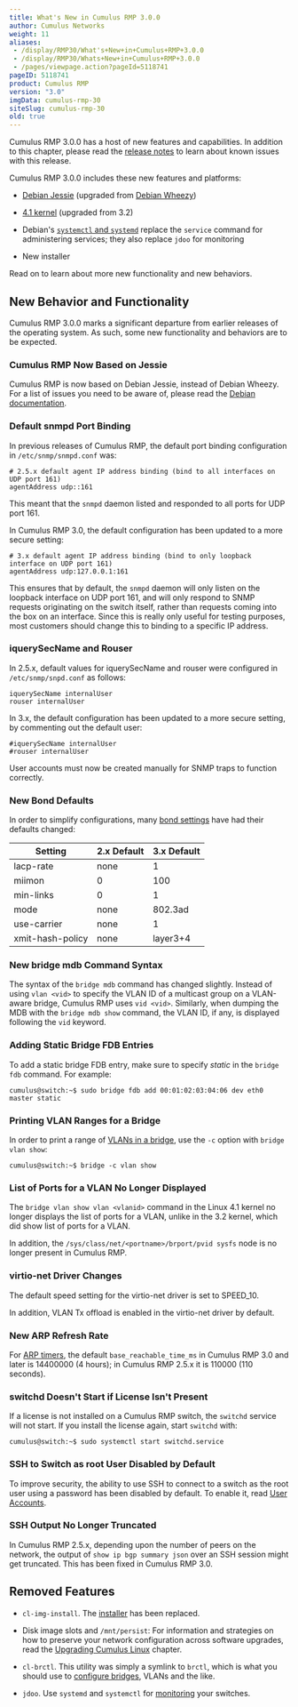 ```yaml
---
title: What's New in Cumulus RMP 3.0.0
author: Cumulus Networks
weight: 11
aliases:
 - /display/RMP30/What's+New+in+Cumulus+RMP+3.0.0
 - /display/RMP30/Whats+New+in+Cumulus+RMP+3.0.0
 - /pages/viewpage.action?pageId=5118741
pageID: 5118741
product: Cumulus RMP
version: "3.0"
imgData: cumulus-rmp-30
siteSlug: cumulus-rmp-30
old: true
---
```

Cumulus RMP 3.0.0 has a host of new features and capabilities. In
addition to this chapter, please read the [release
notes](https://support.cumulusnetworks.com/hc/en-us/articles/217040088)
to learn about known issues with this release.

Cumulus RMP 3.0.0 includes these new features and platforms:

  - [Debian Jessie](https://www.debian.org/releases/jessie/) (upgraded
    from [Debian Wheezy](https://www.debian.org/releases/wheezy/))

  - [4.1 kernel](http://kernelnewbies.org/Linux_4.1) (upgraded from 3.2)

  - Debian's [`systemctl` and
    `systemd`](https://wiki.archlinux.org/index.php/systemd) replace the
    `service` command for administering services; they also replace
    `jdoo` for monitoring

  - New installer

Read on to learn about more new functionality and new behaviors.

## New Behavior and Functionality</span>

Cumulus RMP 3.0.0 marks a significant departure from earlier releases of
the operating system. As such, some new functionality and behaviors are
to be expected.

### Cumulus RMP Now Based on Jessie</span>

Cumulus RMP is now based on Debian Jessie, instead of Debian Wheezy. For
a list of issues you need to be aware of, please read the [Debian
documentation](https://www.debian.org/releases/stable/amd64/release-notes/ch-information.en.html).

### Default snmpd Port Binding</span>

In previous releases of Cumulus RMP, the default port binding
configuration in `/etc/snmp/snmpd.conf` was:

    # 2.5.x default agent IP address binding (bind to all interfaces on UDP port 161)
    agentAddress udp::161

This meant that the `snmpd` daemon listed and responded to all ports for
UDP port 161.

In Cumulus RMP 3.0, the default configuration has been updated to a more
secure setting:

    # 3.x default agent IP address binding (bind to only loopback interface on UDP port 161)
    agentAddress udp:127.0.0.1:161

This ensures that by default, the `snmpd` daemon will only listen on the
loopback interface on UDP port 161, and will only respond to SNMP
requests originating on the switch itself, rather than requests coming
into the box on an interface. Since this is really only useful for
testing purposes, most customers should change this to binding to a
specific IP address.

### iquerySecName and Rouser</span>

In 2.5.x, default values for iquerySecName and rouser were configured in
`/etc/snmp/snpd.conf` as follows:

    iquerySecName internalUser
    rouser internalUser

In 3.x, the default configuration has been updated to a more secure
setting, by commenting out the default user:

    #iquerySecName internalUser
    #rouser internalUser

User accounts must now be created manually for SNMP traps to function
correctly.

### New Bond Defaults</span>

In order to simplify configurations, many [bond settings](/cumulus-linux-37/Layer-2/Bonding-Link-Aggregation/)
have had their defaults changed:

| Setting          | 2.x Default | 3.x Default |
| ---------------- | ----------- | ----------- |
| lacp-rate        | none        | 1           |
| miimon           | 0           | 100         |
| min-links        | 0           | 1           |
| mode             | none        | 802.3ad     |
| use-carrier      | none        | 1           |
| xmit-hash-policy | none        | layer3+4    |

### New bridge mdb Command Syntax</span>

The syntax of the `bridge mdb` command has changed slightly. Instead of
using `vlan <vid>` to specify the VLAN ID of a multicast group on a
VLAN-aware bridge, Cumulus RMP uses `vid <vid>`. Similarly, when dumping
the MDB with the `bridge mdb show` command, the VLAN ID, if any, is
displayed following the `vid` keyword.

### Adding Static Bridge FDB Entries</span>

To add a static bridge FDB entry, make sure to specify *static* in the
`bridge fdb` command. For example:

    cumulus@switch:~$ sudo bridge fdb add 00:01:02:03:04:06 dev eth0 master static

### Printing VLAN Ranges for a Bridge</span>

In order to print a range of [VLANs in a bridge](#src-5118741), use the
`-c` option with `bridge vlan show`:

    cumulus@switch:~$ bridge -c vlan show

### List of Ports for a VLAN No Longer Displayed</span>

The `bridge vlan show vlan <vlanid>` command in the Linux 4.1 kernel no
longer displays the list of ports for a VLAN, unlike in the 3.2 kernel,
which did show list of ports for a VLAN.

In addition, the `/sys/class/net/<portname>/brport/pvid sysfs` node is
no longer present in Cumulus RMP.

### virtio-net Driver Changes</span>

The default speed setting for the virtio-net driver is set to SPEED\_10.

In addition, VLAN Tx offload is enabled in the virtio-net driver by
default.

### New ARP Refresh Rate</span>

For [ARP timers](https://support.cumulusnetworks.com/hc/en-us/articles/202012933),
the default `base_reachable_time_ms` in Cumulus RMP 3.0 and later is
14400000 (4 hours); in Cumulus RMP 2.5.x it is 110000 (110 seconds).

### switchd Doesn't Start if License Isn't Present</span>

If a license is not installed on a Cumulus RMP switch, the `switchd`
service will not start. If you install the license again, start
`switchd` with:

    cumulus@switch:~$ sudo systemctl start switchd.service

### SSH to Switch as root User Disabled by Default</span>

To improve security, the ability to use SSH to connect to a switch as
the root user using a password has been disabled by default. To enable
it, read [User Accounts](/cumulus-rmp-30/System-Management/Authentication-Authorization-and-Accounting/User-Accounts/).

### SSH Output No Longer Truncated</span>

In Cumulus RMP 2.5.x, depending upon the number of peers on the network,
the output of `show ip bgp summary json` over an SSH session might get
truncated. This has been fixed in Cumulus RMP 3.0.

## Removed Features</span>

  - `cl-img-install`. The
    [installer](/cumulus-rmp-30/System-Management/Installation-Upgrading-and-Package-Management/Managing-Cumulus-RMP-Disk-Images/) has
    been replaced.

  - Disk image slots and `/mnt/persist`: For information and strategies
    on how to preserve your network configuration across software
    upgrades, read the [Upgrading Cumulus Linux](/cumulus-rmp-30/System-Management/Installation-Upgrading-and-Package-Management/Managing-Cumulus-RMP-Disk-Images/) chapter.

  - `cl-brctl`. This utility was simply a symlink to `brctl`, which is
    what you should use to [configure bridges](/cumulus-rmp-30/Layer-1-and-Layer-2-Features/Ethernet-Bridging-VLANs/), VLANs and the
    like.

  - `jdoo`. Use `systemd` and `systemctl` for
    [monitoring](/cumulus-linux-37/Monitoring-and-Troubleshooting/) your
    switches.

